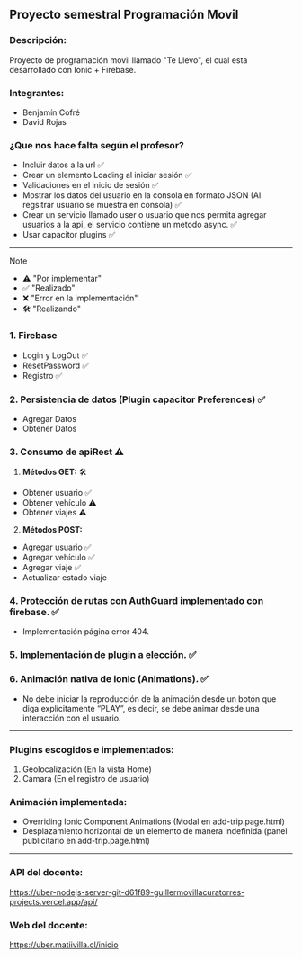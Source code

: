 ## Proyecto semestral Programación Movil

### Descripción:
Proyecto de programación movil llamado "Te Llevo", el cual esta desarrollado con Ionic + Firebase.

### Integrantes:

- Benjamín Cofré
- David Rojas

### ¿Que nos hace falta según el profesor?

- Incluir datos a la url ✅
- Crear un elemento Loading al iniciar sesión ✅
- Validaciones en el inicio de sesión ✅
- Mostrar los datos del usuario en la consola en formato JSON (Al regsitrar usuario se muestra en consola) ✅
- Crear un servicio llamado user o usuario que nos permita agregar usuarios a la api, el servicio contiene un metodo async. ✅
- Usar capacitor plugins ✅

---

>[!NOTE]
>- ⚠️ "Por implementar"
>- ✅ "Realizado"
>- ❌ "Error en la implementación"
>- 🛠️ "Realizando"

### 1. Firebase 
- Login y LogOut ✅
- ResetPassword ✅
- Registro ✅
### 2. Persistencia de datos (Plugin capacitor Preferences) ✅
- Agregar Datos 
- Obtener Datos 
### 3. Consumo de apiRest ⚠️
1. **Métodos GET:** 🛠️
- Obtener usuario ✅
- Obtener vehículo ⚠️
- Obtener viajes ⚠️
2. **Métodos POST:** 
- Agregar usuario ✅
- Agregar vehículo ✅
- Agregar viaje ✅
- Actualizar estado viaje 
### 4. Protección de rutas con AuthGuard implementado con firebase. ✅
- Implementación página error 404. 
### 5. Implementación de plugin a elección. ✅
### 6. Animación nativa de ionic (Animations). ✅
- No debe iniciar la reproducción de la animación desde un botón que diga explícitamente “PLAY”, es 
decir, se debe animar desde una interacción con el usuario. 

---
### Plugins escogidos e implementados:
1. Geolocalización (En la vista Home)
2. Cámara (En el registro de usuario)

### Animación implementada:
- Overriding Ionic Component Animations (Modal en add-trip.page.html)
- Desplazamiento horizontal de un elemento de manera indefinida (panel publicitario en add-trip.page.html)

---

### API del docente:
https://uber-nodejs-server-git-d61f89-guillermovillacuratorres-projects.vercel.app/api/

### Web del docente:
https://uber.matiivilla.cl/inicio
